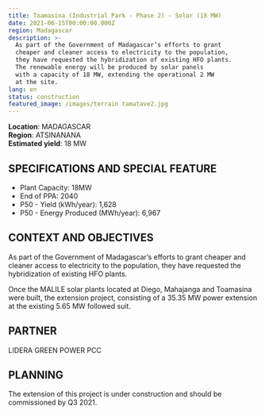 ```yaml
---
title: Toamasina (Industrial Park - Phase 2) - Solar (18 MW)
date: 2021-06-15T00:00:00.000Z
region: Madagascar
description: >-
  As part of the Government of Madagascar’s efforts to grant
  cheaper and cleaner access to electricity to the population,
  they have requested the hybridization of existing HFO plants.
  The renewable energy will be produced by solar panels
  with a capacity of 18 MW, extending the operational 2 MW
  at the site.
lang: en
status: construction
featured_image: /images/terrain tamatave2.jpg
---
```

**Location**: MADAGASCAR<br>
**Region**: ATSINANANA<br>
**Estimated yield**: 18 MW<br>

## SPECIFICATIONS AND SPECIAL FEATURE

* Plant Capacity: 18MW
* End of PPA: 2040
* P50 - Yield (kWh/year): 1,628
* P50 - Energy Produced (MWh/year): 6,967

## CONTEXT AND OBJECTIVES

As part of the Government of Madagascar’s efforts to grant cheaper and cleaner access to electricity to the population, they have requested the hybridization of existing HFO plants.

Once the MALILE solar plants located at Diego, Mahajanga and Toamasina were built, the extension project, consisting of a 35.35 MW power extension at the existing 5.65 MW followed suit.

## PARTNER

LIDERA GREEN POWER PCC

## PLANNING

The extension of this project is under construction and should be commissioned by Q3 2021. 

